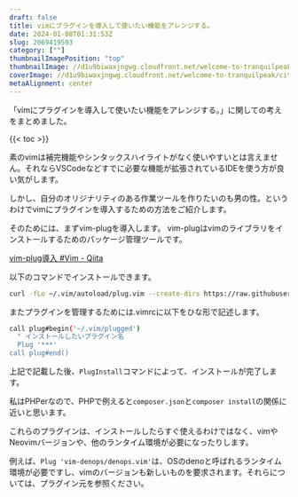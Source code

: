 ```yaml
---
draft: false
title: vimにプラグインを導入して使いたい機能をアレンジする。
date: 2024-01-08T01:31:53Z
slug: 2069419593
category: [""]
thumbnailImagePosition: "top"
thumbnailImage: //d1u9biwaxjngwg.cloudfront.net/welcome-to-tranquilpeak/city-750.jpg
coverImage: //d1u9biwaxjngwg.cloudfront.net/welcome-to-tranquilpeak/city.jpg
metaAlignment: center
---
```

「vimにプラグインを導入して使いたい機能をアレンジする。」に関しての考えをまとめました。
<!--more-->

{{< toc >}}

素のvimは補完機能やシンタックスハイライトがなく使いやすいとは言えません。それならVSCodeなどすでに必要な機能が拡張されているIDEを使う方が良い気がします。

しかし、自分のオリジナリティのある作業ツールを作りたいのも男の性。というわけでvimにプラグインを導入するための方法をご紹介します。

そのためには、まずvim-plugを導入します。
vim-plugはvimのライブラリをインストールするためのパッケージ管理ツールです。

[vim-plug導入 #Vim - Qiita](https://qiita.com/kouichi_c/items/e19ccf94b8e5ab6ed18e)

以下のコマンドでインストールできます。

```sh
curl -fLo ~/.vim/autoload/plug.vim --create-dirs https://raw.githubusercontent.com/junegunn/vim-plug/master/plug.vim
```

またプラグインを管理するためには.vimrcに以下をひな形で記述します。
```sh
call plug#begin('~/.vim/plugged')
  " インストールしたいプラグイン名
  Plug '***' 
call plug#end()

```

上記で記載した後、`PlugInstall`コマンドによって、インストールが完了します。

私はPHPerなので、PHPで例えると`composer.json`と`composer install`の関係に近いと思います。

これらのプラグインは、インストールしたらすぐ使えるわけではなく、vimやNeovimバージョンや、他のランタイム環境が必要になったりします。

例えば、`Plug 'vim-denops/denops.vim'`は、OSのdenoと呼ばれるランタイム環境が必要ですし、vimのバージョンも新しいものを要求されます。それらについては、プラグイン元を参照ください。

